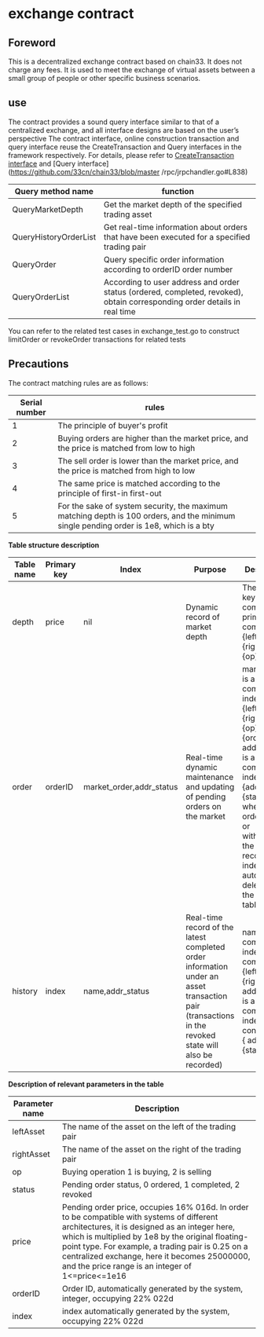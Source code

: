 # exchange contract

## Foreword
This is a decentralized exchange contract based on chain33. It does not charge any fees. It is used to meet the exchange of virtual assets between a small group of people or other specific business scenarios.

## use
The contract provides a sound query interface similar to that of a centralized exchange, and all interface designs are based on the user’s perspective
The contract interface, online construction transaction and query interface reuse the CreateTransaction and Query interfaces in the framework respectively. For details, please refer to
[CreateTransaction interface](https://github.com/33cn/chain33/blob/master/rpc/jrpchandler.go#L1101) and [Query interface](https://github.com/33cn/chain33/blob/master /rpc/jrpchandler.go#L838)

Query method name|function
-----|----
QueryMarketDepth|Get the market depth of the specified trading asset
QueryHistoryOrderList|Get real-time information about orders that have been executed for a specified trading pair
QueryOrder|Query specific order information according to orderID order number
QueryOrderList|According to user address and order status (ordered, completed, revoked), obtain corresponding order details in real time

You can refer to the related test cases in exchange_test.go to construct limitOrder or revokeOrder transactions for related tests

## Precautions
The contract matching rules are as follows:

Serial number|rules
---|----
1|The principle of buyer's profit
2|Buying orders are higher than the market price, and the price is matched from low to high
3|The sell order is lower than the market price, and the price is matched from high to low
4|The same price is matched according to the principle of first-in first-out
5|For the sake of system security, the maximum matching depth is 100 orders, and the minimum single pending order is 1e8, which is a bty

**Table structure description**

Table name|Primary key|Index|Purpose|Description
 ---|---|---|---|---
 depth|price|nil|Dynamic record of market depth|The primary key price is a composite primary key composed of {leftAsset}:{rightAsset}:{op}:{price}
 order|orderID|market_order,addr_status|Real-time dynamic maintenance and updating of pending orders on the market|market_order is a composite index by {leftAsset}:{rightAsset}:{op}:{price}:{orderID}, addr_status is a composite index by {addr} :{status}, when the order is filled or withdrawn, the order record and index will be automatically deleted from the order table
 history|index|name,addr_status|Real-time record of the latest completed order information under an asset transaction pair (transactions in the revoked state will also be recorded)|name is a composite index composed of {leftAsset}:{rightAsset}, addr_status is a composite index consisting of { addr}:{status}

**Description of relevant parameters in the table**

Parameter name|Description
----|----
leftAsset|The name of the asset on the left of the trading pair
rightAsset|The name of the asset on the right of the trading pair
op|Buying operation 1 is buying, 2 is selling
status|Pending order status, 0 ordered, 1 completed, 2 revoked
price|Pending order price, occupies 16% 016d. In order to be compatible with systems of different architectures, it is designed as an integer here, which is multiplied by 1e8 by the original floating-point type. For example, a trading pair is 0.25 on a centralized exchange, here it becomes 25000000, and the price range is an integer of 1<=price<=1e16
orderID|Order ID, automatically generated by the system, integer, occupying 22% 022d
index|index automatically generated by the system, occupying 22% 022d